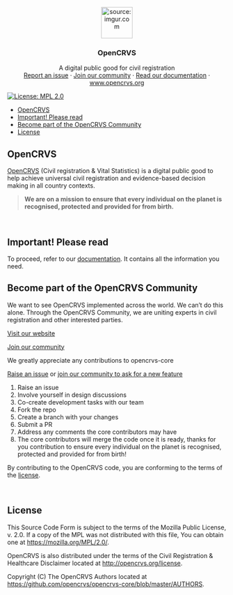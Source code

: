 <p align="center"> <a href="https://www.opencrvs.org"><img src="https://i.imgur.com/W7ULmox.png" title="source: imgur.com" / style="max-width:100%;"width="72" height="72"></a>
</p>
<h3 align="center">OpenCRVS</h3>
<p align="center"> A digital public good for civil registration
<br>
<a href="https://github.com/opencrvs/opencrvs-core/issues">Report an issue</a>  ·  <a href="https://community.opencrvs.org">Join our community</a>  ·  <a href="https://documentation.opencrvs.org">Read our documentation</a>  ·  <a href="https://www.opencrvs.org">www.opencrvs.org</a></p>

[![License: MPL 2.0](https://img.shields.io/badge/License-MPL%202.0-brightgreen.svg)](https://opensource.org/licenses/MPL-2.0)

<!-- START doctoc generated TOC please keep comment here to allow auto update -->
<!-- DON'T EDIT THIS SECTION, INSTEAD RE-RUN doctoc TO UPDATE -->
<!-- DON'T EDIT THIS SECTION, INSTEAD RE-RUN doctoc TO UPDATE -->

- [OpenCRVS](#opencrvs)
- [Important! Please read](#important-please-read)
- [Become part of the OpenCRVS Community](#become-part-of-the-opencrvs-community)
- [License](#license)

<!-- cihan todo remove -->

<!-- END doctoc generated TOC please keep comment here to allow auto update -->

## OpenCRVS

[OpenCRVS](https://www.opencrvs.org/) (Civil registration & Vital Statistics) is a digital public good to help achieve universal civil registration and evidence-based decision making in all country contexts.

> **We are on a mission to ensure that every individual on the planet is recognised, protected and provided for from birth.**

<br>

## Important! Please read

To proceed, refer to our [documentation](http://documentation.opencrvs.org). It contains all the information you need.

## Become part of the OpenCRVS Community

We want to see OpenCRVS implemented across the world. We can’t do this alone. Through the OpenCRVS Community, we are uniting experts in civil registration and other interested parties.

[Visit our website](https://www.opencrvs.org)

[Join our community](https://community.opencrvs.org)

We greatly appreciate any contributions to opencrvs-core

<a href="https://github.com/opencrvs/opencrvs-core/issues">Raise an issue</a> or <a href="https://community.opencrvs.org">join our community to ask for a new feature</a>

1. Raise an issue
2. Involve yourself in design discussions
3. Co-create development tasks with our team
4. Fork the repo
5. Create a branch with your changes
6. Submit a PR
7. Address any comments the core contributors may have
8. The core contributors will merge the code once it is ready, thanks for you contribution to ensure every individual on the planet is recognised, protected and provided for from birth!

By contributing to the OpenCRVS code, you are conforming to the terms of the [license](https://www.opencrvs.org/license).

<br>

## License

This Source Code Form is subject to the terms of the Mozilla Public License, v. 2.0. If a copy of the MPL was not distributed with this file, You can obtain one at https://mozilla.org/MPL/2.0/.

OpenCRVS is also distributed under the terms of the Civil Registration & Healthcare Disclaimer located at http://opencrvs.org/license.

Copyright (C) The OpenCRVS Authors located at https://github.com/opencrvs/opencrvs-core/blob/master/AUTHORS.
